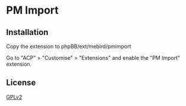 # PM Import

## Installation

Copy the extension to phpBB/ext/mebird/pmimport

Go to "ACP" > "Customise" > "Extensions" and enable the "PM Import" extension.

## License

[GPLv2](license.txt)
